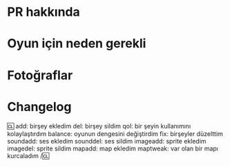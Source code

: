 # PR hakkında

<!-- Bu yazıyı kaldırıp PR'ın ana sebebini açıkla.
Değişikliklerini test edip etmediğini belirt.-->

# Oyun için neden gerekli

<!-- Bu yazıyı kaldırıp PR'ı detaylıca açıkla.-->

# Fotoğraflar

<!-- Eğer sprite değiştirdiyseniz fotoğraf yükleyin. Kopyala yapıştır yaparak kolayca fotoğraf yükleyebilirsiniz.-->

# Changelog

<!-- Burda değiştirmediğiniz kısımları silebilirsiniz.
Örneğin, eğer sadece sprite eklediyseniz imageadd dışında diğerlerini silip, imageadd kısmına ne eklediğinizi açıklayın.

Eğer github kullanıcı adınız ckeyiniz ile uyuşmuyor ise üstteki CL kısmına ckeyinizi yazın. Ör; :cl:bubenimckeyim -->

:cl:
add: birşey ekledim
del: birşey sildim
qol: bir şeyin kullanımını kolaylaştırdım
balance: oyunun dengesini değiştirdim
fix: birşeyler düzelttim
soundadd: ses ekledim
sounddel: ses sildim
imageadd: sprite ekledim
imagedel: sprite sildim
mapadd: map ekledim
maptweak: var olan bir mapı kurcaladım
/:cl:

<!-- :cl: kısımlarını silmeyin. -->
